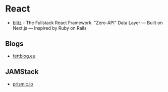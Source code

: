 # React

- [blitz](https://github.com/blitz-js/blitz) - The Fullstack React Framework. "Zero-API" Data Layer — Built on Next.js — Inspired by Ruby on Rails

## Blogs
- [fettblog.eu](https://fettblog.eu/)

## JAMStack
- [prismic.io](https://prismic.io)
